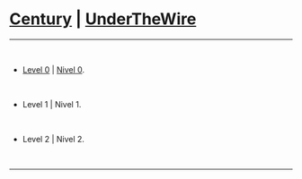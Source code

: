 # [Century](https://underthewire.tech/century) | [UnderTheWire](https://underthewire.tech/)

-----

<br>

- [Level 0](https://github.com/frandausmeier/CTF_Write-Ups/blob/main/UnderTheWire/Century/Level_0/Century_Level_0%20(eng).md) | [Nivel 0](https://github.com/frandausmeier/CTF_Write-Ups/blob/main/UnderTheWire/Century/Level_0/Century_Level_0%20(esp).md).

<br>

- Level 1 | Nivel 1.

<br>

- Level 2 | Nivel 2.

<br>

-----
